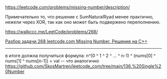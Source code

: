 https://leetcode.com/problems/missing-number/description/

Примечательно то, что решение с SumNaturalRyad менее практично, нежели через XOR, так как оно может быть подвержено переполнению.

https://walkccc.me/LeetCode/problems/268/

[Разбор задачи 268 leetcode.com Missing Number. Решение на C++](https://www.youtube.com/watch?v=yVkWvWpHXhc&ab_channel=3.5%D0%B7%D0%B0%D0%B4%D0%B0%D1%87%D0%B8%D0%B2%D0%BD%D0%B5%D0%B4%D0%B5%D0%BB%D1%8E)

_______

в итоге должна получиться формула: n^(0 ^ 1 ^ 2 ^ ... ^ n-1) ^ (nums[0] ^ nums[1] ^ nums[n-1]) = val -- что аналогично https://github.com/SkosMartren/leetcode_com/tree/main/136.%20Single%20Number
